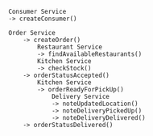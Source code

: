     Consumer Service
    -> createConsumer()

    Order Service
        -> createOrder()
            Restaurant Service
            -> findAvailableRestaurants()
            Kitchen Service
            -> checkStock()
        -> orderStatusAccepted()
            Kitchen Service
            -> orderReadyForPickUp()
                Delivery Service
                -> noteUpdatedLocation()
                -> noteDeliveryPickedUp() 
                -> noteDeliveryDelivered()
        -> orderStatusDelivered()